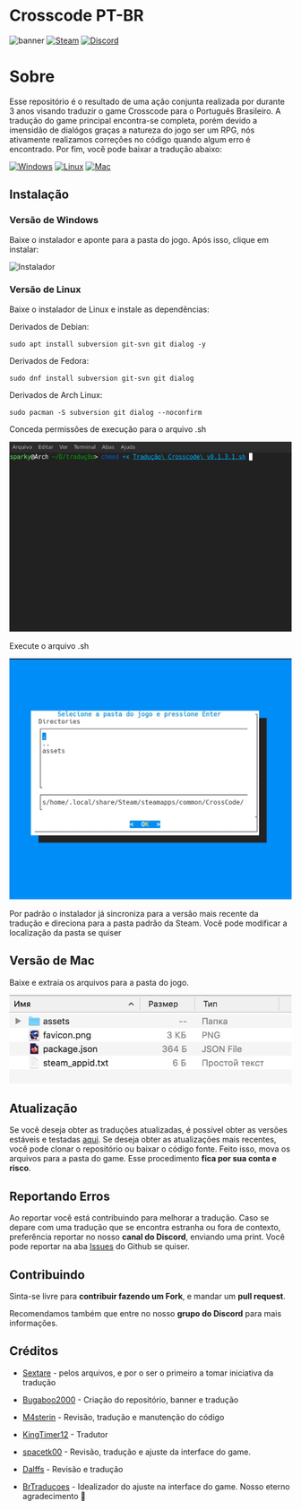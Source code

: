 # Crosscode PT-BR
![banner](banner.png)
[![Steam](https://img.shields.io/static/v1?label=Steam&message=page&color=blue&logo=steam&style=flat-square)](https://store.steampowered.com/app/368340/CrossCode/) [![Discord](https://img.shields.io/discord/820853804572344381?style=flat-square&label=Discord&color=darkblue&logo=discord&style=flat-square)](https://discord.gg/dqWYEM8UJY)
# Sobre 

 Esse repositório é o resultado de uma ação conjunta realizada por durante 3 anos visando traduzir o game Crosscode para o Português Brasileiro. A tradução do game principal encontra-se completa, porém devido a imensidão de dialógos graças a natureza do jogo ser um RPG, nós ativamente realizamos correções no código quando algum erro é encontrado. Por fim, você pode baixar a tradução abaixo:

[![Windows](https://img.shields.io/static/v1?label=Windows&message=version&color=blue&logo=windows&style=flat-square)](https://github.com/Bugaboo2000/Crosscode-Traducao/releases/download/1.0.0.0/Traducao_Crosscode_v1.0.0.0.exe) [![Linux](https://img.shields.io/static/v1?label=Linux&message=version&color=yellow&logo=linux&style=flat-square)](https://github.com/Bugaboo2000/Crosscode-Traducao/releases/download/1.0.0.0/Traducao_Crosscode_v1.0.0.0.linux.sh) [![Mac](https://img.shields.io/static/v1?label=MacOS&message=version&color=lightgrey&logo=apple&style=flat-square)](https://github.com/Bugaboo2000/Crosscode-Traducao/archive/refs/tags/1.0.0.0.zip)

## Instalação

### Versão de Windows

Baixe o instalador e aponte para a pasta do jogo. Após isso, clique em instalar:

![Instalador](instalação.png)

### Versão de Linux

Baixe o instalador de Linux e instale as dependências:

Derivados de Debian:
```
sudo apt install subversion git-svn git dialog -y 
```
Derivados de Fedora:
```
sudo dnf install subversion git-svn git dialog 
```
Derivados de Arch Linux:
```
sudo pacman -S subversion git dialog --noconfirm
```

Conceda permissões de execução para o arquivo .sh

![chmodx](chmod.png)

Execute o arquivo .sh 

![arquivosh](instalador_linux.jpg)

Por padrão o instalador já sincroniza para a versão mais recente da tradução e direciona para a pasta padrão da Steam. Você pode modificar a localização da pasta se quiser


## Versão de Mac

Baixe e extraia os arquivos para a pasta do jogo.

![mac](https://github.com/CCDirectLink/crosscode-ru/raw/master/docs/media/screenshots/game-directory-contents_macos.ru_RU.png)

## Atualização

Se você deseja obter as traduções atualizadas, é possível obter as versões estáveis e testadas [aqui](https://github.com/Bugaboo2000/Crosscode-Traducao/releases). Se deseja obter as atualizações mais recentes, você pode clonar o repositório ou baixar o código fonte. Feito isso, mova os arquivos para a pasta do game. Esse procedimento **fica por sua conta e risco**.

## Reportando Erros

Ao reportar você está contribuindo para melhorar a tradução. Caso se depare com uma tradução que se encontra estranha ou fora de contexto, preferência reportar no nosso **canal do Discord**, enviando uma print. Você pode reportar na aba [Issues](https://github.com/Bugaboo2000/Crosscode-Traducao/issues) do Github se quiser.

## Contribuindo 

Sinta-se livre para **contribuir fazendo um Fork**, e mandar um **pull request**. 

Recomendamos também que entre no nosso **grupo do Discord** para mais informações.


## Créditos

* [Sextare](https://www.youtube.com/watch?v=kyqA59m2WDI) - pelos arquivos, e por o ser o primeiro a tomar iniciativa da tradução

* [Bugaboo2000](https://github.com/Bugaboo2000) - Criação do repositório, banner e tradução

* [M4sterin](https://github.com/m4sterin) - Revisão, tradução e manutenção do código

* [KingTimer12](https://github.com/KingTimer12) - Tradutor

* [spacetk00](https://github.com/spacetk00) -  Revisão, tradução e ajuste da interface do game.

* [Dalffs](https://github.com/Dalffs) -  Revisão e tradução

* [BrTraducoes](https://github.com/brtraducoes) -  Idealizador do ajuste na interface do game. Nosso eterno agradecimento 💓
